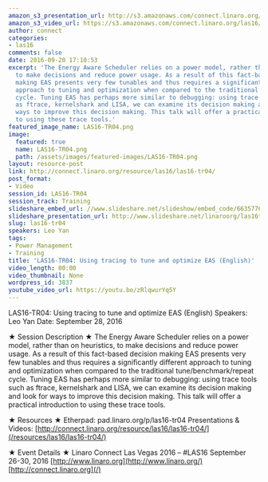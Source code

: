 ```yaml
---
amazon_s3_presentation_url: http://s3.amazonaws.com/connect.linaro.org/las16/Presentations/Wednesday/LAS16-TR04%20-%20Using%20tracing%20to%20tune%20and%20optimize%20EAS%20%28English%29.pdf
amazon_s3_video_url: https://s3.amazonaws.com/connect.linaro.org/las16/Videos/Wednesday/LAS16-TR04%20Using%20Tracing%20to%20tune%20and%20optimize%20EAS%20%28English%29.mp4
author: connect
categories:
- las16
comments: false
date: 2016-09-20 17:10:53
excerpt: 'The Energy Aware Scheduler relies on a power model, rather than on heuristics,
  to make decisions and reduce power usage. As a result of this fact-based decision
  making EAS presents very few tunables and thus requires a significantly different
  approach to tuning and optimization when compared to the traditional tune/benchmark/repeat
  cycle. Tuning EAS has perhaps more similar to debugging: using trace tools such
  as ftrace, kernelshark and LISA, we can examine its decision making and look for
  ways to improve this decision making. This talk will offer a practical introduction
  to using these trace tools.'
featured_image_name: LAS16-TR04.png
image:
  featured: true
  name: LAS16-TR04.png
  path: /assets/images/featured-images/LAS16-TR04.png
layout: resource-post
link: http://connect.linaro.org/resource/las16/las16-tr04/
post_format:
- Video
session_id: LAS16-TR04
session_track: Training
slideshare_embed_url: //www.slideshare.net/slideshow/embed_code/66357766
slideshare_presentation_url: http://www.slideshare.net/linaroorg/las16tr04-using-tracing-to-tune-and-optimize-eas-english
slug: las16-tr04
speakers: Leo Yan
tags:
- Power Management
- Training
title: 'LAS16-TR04: Using tracing to tune and optimize EAS (English)'
video_length: 00:00
video_thumbnail: None
wordpress_id: 3837
youtube_video_url: https://youtu.be/zRlqwurYq5Y
---
```


LAS16-TR04: Using tracing to tune and optimize EAS (English)
Speakers: Leo Yan
Date: September 28, 2016

★ Session Description ★
The Energy Aware Scheduler relies on a power model, rather than on heuristics, to make decisions and reduce power usage. As a result of this fact-based decision making EAS presents very few tunables and thus requires a significantly different approach to tuning and optimization when compared to the traditional tune/benchmark/repeat cycle. Tuning EAS has perhaps more similar to debugging: using trace tools such as ftrace, kernelshark and LISA, we can examine its decision making and look for ways to improve this decision making. This talk will offer a practical introduction to using these trace tools.

★ Resources ★
Etherpad: pad.linaro.org/p/las16-tr04
Presentations & Videos: [http://connect.linaro.org/resource/las16/las16-tr04/](/resources/las16/las16-tr04/)

★ Event Details ★
Linaro Connect Las Vegas 2016 – #LAS16
September 26-30, 2016
[http://www.linaro.org](http://www.linaro.org/)
[http://connect.linaro.org](/)
